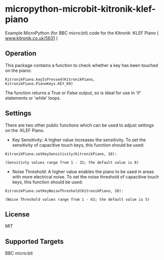 # micropython-microbit-kitronik-klef-piano
Example MicroPython (for BBC micro:bit) code for the Kitronik :KLEF Piano ( www.kitronik.co.uk/5631 )

## Operation

This package contains a function to check whether a key has been touched on the piano:
```blocks
KitronikPiano.keyIsPressed(KitronikPiano, KitronikPiano.PianoKeys.KEY_K9)
```
The function returns a True or False output, so is ideal for use in 'if' statements or 'while' loops.

## Settings

There are two other public functions which can be used to adjust settings on the :KLEF Piano.

* Key Sensitivity:
	A higher value increases the sensitivity.
	To set the sensitivity of capacitive touch keys, this function should be used:
```blocks
KitronikPiano.setKeySensitivity(KitronikPiano, 10):
```
	(Sensitivty values range from 1 - 32; the default value is 8)
* Noise Threshold:
	A higher value enables the piano to be used in areas with more electrical noise.
	To set the noise threshold of capacitive touch keys, this function should be used:
```blocks
KitronikPiano.setKeyNoiseThreshold(KitronikPiano, 20):
```
	(Noise Threshold values range from 1 - 63; the default value is 5)

## License

MIT

## Supported Targets

BBC micro:bit
